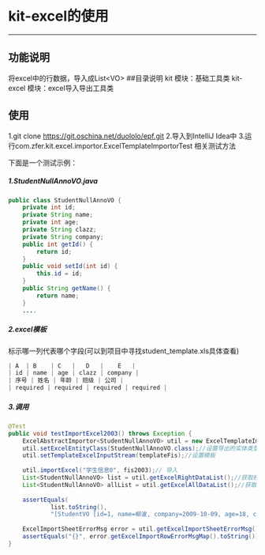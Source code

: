 # kit-excel的使用
------
## 功能说明
将excel中的行数据，导入成List&lt;VO>
##目录说明
kit 模块：基础工具类
kit-excel 模块：excel导入导出工具类
## 使用
1.git clone https://git.oschina.net/duololo/epf.git
2.导入到IntelliJ Idea中
3.运行com.zfer.kit.excel.importor.ExcelTemplateImportorTest
相关测试方法

下面是一个测试示例：

##### 1.StudentNullAnnoVO.java
```java
public class StudentNullAnnoVO {
    private int id;
    private String name;
    private int age;
    private String clazz;
    private String company;
    public int getId() {
        return id;
    }
    public void setId(int id) {
        this.id = id;
    }
    public String getName() {
        return name;
    }
    ....
```

##### 2.excel模板
标示哪一列代表哪个字段(可以到项目中寻找student_template.xls具体查看)
```java
| A  | B    | C   |   D   |    E   |
| id | name | age | clazz | company |
| 序号 | 姓名 | 年龄 | 班级 | 公司 |
| required | required | required | required |
```

##### 3.调用
```java
@Test
public void testImportExcel2003() throws Exception {
    ExcelAbstractImportor<StudentNullAnnoVO> util = new ExcelTemplateImportor<StudentNullAnnoVO>();// 创建excel导入工具类
    util.setExcelEntityClass(StudentNullAnnoVO.class);//设置导出的实体类型
    util.setTemplateExcelInputStream(templateFis);//设置模板
    
    util.importExcel("学生信息0", fis2003);// 导入
    List<StudentNullAnnoVO> list = util.getExcelRightDataList();//获取校验正确的数据
    List<StudentNullAnnoVO> allList = util.getExcelAllDataList();//获取所有的数据
    
    assertEquals(
            list.toString(),
            "[StudentVO [id=1, name=柳波, company=2009-10-09, age=18, clazz=五期提高班], StudentVO [id=2, name=柳波, company=2016-08-09, age=29, clazz=五期提高班]]");
    
    ExcelImportSheetErrorMsg error = util.getExcelImportSheetErrorMsg();
    assertEquals("{}", error.getExcelImportRowErrorMsgMap().toString());
}
```


